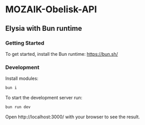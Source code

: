 # MOZAIK-Obelisk-API


## Elysia with Bun runtime

### Getting Started
To get started, install the Bun runtime: https://bun.sh/

### Development
Install modules:
```bash
bun i
```

To start the development server run:
```bash
bun run dev
```

Open http://localhost:3000/ with your browser to see the result.
